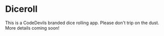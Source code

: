 # Diceroll
This is a CodeDevils branded dice rolling app. Please don't trip on the dust. More details coming soon!
